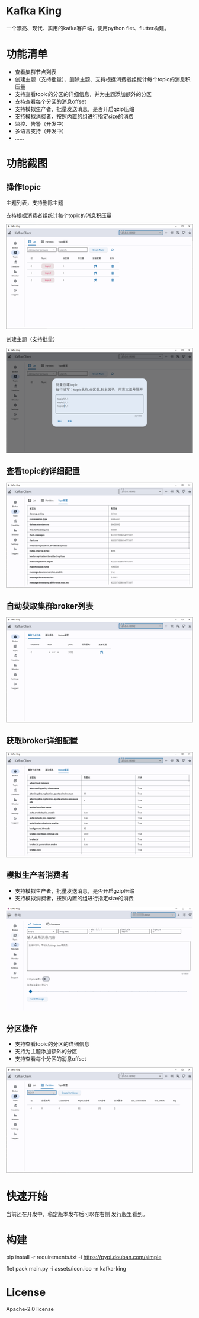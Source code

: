 # Kafka King
一个漂亮、现代、实用的kafka客户端，使用python flet、flutter构建。

# 功能清单
- 查看集群节点列表
- 创建主题（支持批量）、删除主题、支持根据消费者组统计每个topic的消息积压量
- 支持查看topic的分区的详细信息，并为主题添加额外的分区
- 支持查看每个分区的消息offset
- 支持模拟生产者，批量发送消息，是否开启gzip压缩
- 支持模拟消费者，按照内置的组进行指定size的消费
- 监控、告警（开发中）
- 多语言支持（开发中）
- ……

# 功能截图

## 操作topic
主题列表，支持删除主题

支持根据消费者组统计每个topic的消息积压量

![](assets/snap/p9.png)

创建主题（支持批量）

![](assets/snap/p4.png)

## 查看topic的详细配置
![](assets/snap/p6.png)

## 自动获取集群broker列表
![](assets/snap/p2.png)

## 获取broker详细配置
![](assets/snap/p3.png)

## 模拟生产者消费者
- 支持模拟生产者，批量发送消息，是否开启gzip压缩
- 支持模拟消费者，按照内置的组进行指定size的消费

![](assets/snap/p8.png)



## 分区操作
- 支持查看topic的分区的详细信息
- 支持为主题添加额外的分区
- 支持查看每个分区的消息offset

![](assets/snap/p5.png)


# 快速开始
当前还在开发中，稳定版本发布后可以在右侧 发行版里看到。


# 构建

pip install -r requirements.txt -i https://pypi.douban.com/simple

flet pack main.py -i assets/icon.ico -n kafka-king


# License
Apache-2.0 license